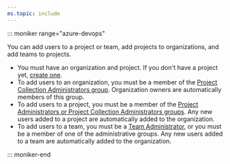 ```yaml
---
ms.topic: include
---
```



::: moniker range="azure-devops"  

You can add users to a project or team, add projects to organizations, and add teams to projects.

* You must have an organization and project. If you don't have a project yet, [create one](../organizations/projects/create-project.md). 
* To add users to an organization, you must be a member of the [Project Collection Administrators group](../organizations/security/set-project-collection-level-permissions.md). Organization owners are automatically members of this group.
* To add users to a project, you must be a member of the [Project Administrators or Project Collection Administrators groups](../organizations/security/set-project-collection-level-permissions.md). Any new users added to a project are automatically added to the organization. 
* To add users to a team, you must be a [Team Administrator](../organizations/settings/add-team-administrator.md), or you must be a member of one of the administrative groups. Any new users added to a team are automatically added to the organization.

::: moniker-end